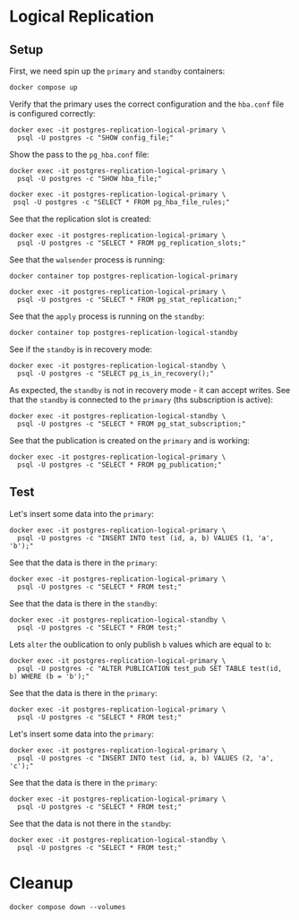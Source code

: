 # Logical Replication
## Setup
First, we need spin up the `primary` and `standby` containers:
```shell
docker compose up
```
Verify that the primary uses the correct configuration and
the `hba.conf` file is configured correctly:
```shell
docker exec -it postgres-replication-logical-primary \
  psql -U postgres -c "SHOW config_file;"
```
Show the pass to the `pg_hba.conf` file:
```shell
docker exec -it postgres-replication-logical-primary \
  psql -U postgres -c "SHOW hba_file;"
```
```shell
docker exec -it postgres-replication-logical-primary \
 psql -U postgres -c "SELECT * FROM pg_hba_file_rules;"
```
See that the replication slot is created:
```shell
docker exec -it postgres-replication-logical-primary \
  psql -U postgres -c "SELECT * FROM pg_replication_slots;"
```
See that the `walsender` process is running:
```shell
docker container top postgres-replication-logical-primary
```
```shell
docker exec -it postgres-replication-logical-primary \
  psql -U postgres -c "SELECT * FROM pg_stat_replication;"
```
See that the `apply` process is running on the `standby`:
```shell
docker container top postgres-replication-logical-standby
```
See if the `standby` is in recovery mode:
```shell
docker exec -it postgres-replication-logical-standby \
  psql -U postgres -c "SELECT pg_is_in_recovery();"
```
As expected, the `standby` is not in recovery mode - it can accept writes.
See that the `standby` is connected to the `primary` (ths subscription is active):
```shell
docker exec -it postgres-replication-logical-standby \
  psql -U postgres -c "SELECT * FROM pg_stat_subscription;"
```
See that the publication is created on the `primary` and is working:
```shell
docker exec -it postgres-replication-logical-primary \
  psql -U postgres -c "SELECT * FROM pg_publication;"
```

## Test

Let's insert some data into the `primary`:
```shell
docker exec -it postgres-replication-logical-primary \
  psql -U postgres -c "INSERT INTO test (id, a, b) VALUES (1, 'a', 'b');"
```
See that the data is there in the `primary`:
```shell
docker exec -it postgres-replication-logical-primary \
  psql -U postgres -c "SELECT * FROM test;"
```
See that the data is there in the `standby`:
```shell
docker exec -it postgres-replication-logical-standby \
  psql -U postgres -c "SELECT * FROM test;"
```

Lets `alter` the oublication to only publish `b` values which are equal to `b`:
```shell
docker exec -it postgres-replication-logical-primary \
  psql -U postgres -c "ALTER PUBLICATION test_pub SET TABLE test(id, b) WHERE (b = 'b');"
```
See that the data is there in the `primary`:
```shell
docker exec -it postgres-replication-logical-primary \
  psql -U postgres -c "SELECT * FROM test;"
```
Let's insert some data into the `primary`:
```shell
docker exec -it postgres-replication-logical-primary \
  psql -U postgres -c "INSERT INTO test (id, a, b) VALUES (2, 'a', 'c');"
```
See that the data is there in the `primary`:
```shell
docker exec -it postgres-replication-logical-primary \
  psql -U postgres -c "SELECT * FROM test;"
```
See that the data is not there in the `standby`:
```shell
docker exec -it postgres-replication-logical-standby \
  psql -U postgres -c "SELECT * FROM test;"
```

# Cleanup
```shell
docker compose down --volumes
```